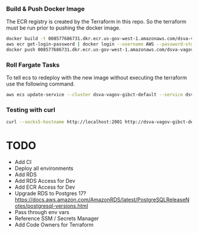 ### Build & Push Docker Image

The ECR registry is created by the Terraform in this repo.  So the terraform must be run prior to pushing the docker image.

```bash
docker build -t 008577686731.dkr.ecr.us-gov-west-1.amazonaws.com/dsva-vagov-gibct-default:latest .
aws ecr get-login-password | docker login --username AWS --password-stdin 008577686731.dkr.ecr.us-gov-west-1.amazonaws.com/dsva-vagov-gibct-default
docker push 008577686731.dkr.ecr.us-gov-west-1.amazonaws.com/dsva-vagov-gibct-default:latest
```

### Roll Fargate Tasks

To tell ecs to redeploy with the new image without executing the terraform use the following command.

```bash
aws ecs update-service --cluster dsva-vagov-gibct-default --service dsva-vagov-gibct-default --force-new-deployment --region us-gov-west-1
```

### Testing with curl

```bash
curl --socks5-hostname http://localhost:2001 http://dsva-vagov-gibct-default-fg.vfs.va.gov/
```

# TODO
- Add CI
- Deploy all environments
- Add RDS
- Add RDS Access for Dev
- Add ECR Access for Dev
- Upgrade RDS to Postgres 17? 
    https://docs.aws.amazon.com/AmazonRDS/latest/PostgreSQLReleaseNotes/postgresql-versions.html
- Pass through env vars
- Reference SSM / Secrets Manager
- Add Code Owners for Terraform